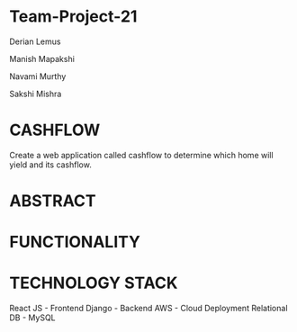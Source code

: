 # Team-Project-21

 Derian Lemus

 Manish Mapakshi

 Navami Murthy

 Sakshi Mishra

# CASHFLOW

Create a web application called cashflow to determine which home will yield and its cashflow.

# ABSTRACT

# FUNCTIONALITY 

# TECHNOLOGY STACK
React JS - Frontend
Django - Backend
AWS - Cloud Deployment
Relational DB - MySQL





